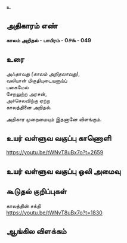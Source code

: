 உ


## அதிகாரம் எண்

**காலம் அறிதல் - பாயிரம் - 0௪௯ - 049**

## உரை

அஃதாவது _(காலம் அறிதலாவது)_,  
வலியான் மிகுதியுடையனாய்ப்  
பகைமேல்  
சேறலுற்ற அரசன்,  
அச்செலவிற்கு ஏற்ற  
காலத்தினை அறிதல்.

அதிகார முறைமையும் இதனானே விளங்கும்.

## உயர் வள்ளுவ வகுப்பு காணொளி

https://youtu.be/tWNvT8uBx7o?t=2659

## உயர் வள்ளுவ வகுப்பு ஒலி அமைவு 


## கூடுதல் குறிப்புகள்

காலத்தின் சக்தி  
https://youtu.be/tWNvT8uBx7o?t=1830

## ஆங்கில விளக்கம்

